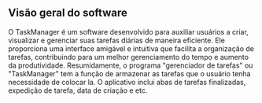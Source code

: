 ## Visão geral do software
O TaskManager é um software desenvolvido para auxiliar usuários a criar, visualizar e gerenciar suas tarefas diárias de maneira eficiente. Ele proporciona uma interface amigável e intuitiva que facilita a organização de tarefas, contribuindo para um melhor gerenciamento do tempo e aumento da produtividade. Resumidamente, o programa "gerenciador de tarefas" ou "TaskManager" tem a função de armazenar as tarefas que o usuário tenha necessidade de colocar la. O aplicativo inclui abas de tarefas finalizadas, expedição de tarefa, data de criação e etc.

